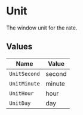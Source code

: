 # Unit

The window unit for the rate.


## Values

| Name         | Value        |
| ------------ | ------------ |
| `UnitSecond` | second       |
| `UnitMinute` | minute       |
| `UnitHour`   | hour         |
| `UnitDay`    | day          |